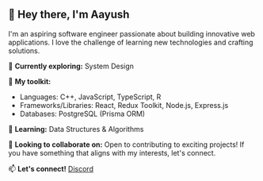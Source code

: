 ## 👋 Hey there, I'm Aayush

I'm an aspiring software engineer passionate about building innovative web applications. I love the challenge of learning new technologies and crafting solutions.

🚀 **Currently exploring:** System Design 

🧰 **My toolkit:** 
* Languages: C++, JavaScript, TypeScript, R
* Frameworks/Libraries: React, Redux Toolkit, Node.js, Express.js
* Databases: PostgreSQL (Prisma ORM)

🌱 **Learning:** Data Structures & Algorithms

🤝 **Looking to collaborate on:** Open to contributing to exciting projects! If you have something that aligns with my interests, let's connect.

📫 **Let's connect!** [Discord](https://discordapp.com/users/blue_0206) 
<!--
**blue0206/blue0206** is a ✨ _special_ ✨ repository because its `README.md` (this file) appears on your GitHub profile.

Here are some ideas to get you started:

- 🔭 I’m currently working on ...
- 🌱 I’m currently learning ...
- 👯 I’m looking to collaborate on ...
- 🤔 I’m looking for help with ...
- 💬 Ask me about ...
- 📫 How to reach me: ...
- 😄 Pronouns: ...
- ⚡ Fun fact: ...
-->
